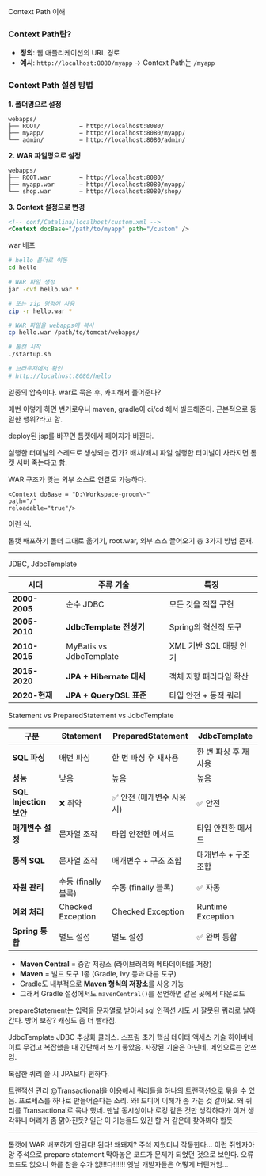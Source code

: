 Context Path 이해

### Context Path란?

- **정의**: 웹 애플리케이션의 URL 경로
- **예시**: `http://localhost:8080/myapp` → Context Path는 `/myapp`

### Context Path 설정 방법

**1. 폴더명으로 설정**

```
webapps/
├── ROOT/           → http://localhost:8080/
├── myapp/          → http://localhost:8080/myapp/
└── admin/          → http://localhost:8080/admin/
```

**2. WAR 파일명으로 설정**

```
webapps/
├── ROOT.war        → http://localhost:8080/
├── myapp.war       → http://localhost:8080/myapp/
└── shop.war        → http://localhost:8080/shop/
```

**3. Context 설정으로 변경**

```xml
<!-- conf/Catalina/localhost/custom.xml -->
<Context docBase="/path/to/myapp" path="/custom" />
```


war 배포

```bash
# hello 폴더로 이동
cd hello

# WAR 파일 생성
jar -cvf hello.war *

# 또는 zip 명령어 사용
zip -r hello.war *
```

```bash
# WAR 파일을 webapps에 복사
cp hello.war /path/to/tomcat/webapps/

# 톰캣 시작
./startup.sh

# 브라우저에서 확인
# http://localhost:8080/hello
```


일종의 압축이다.
war로 묶은 후, 카피해서 풀어준다?

매번 이렇게 하면 번거로우니 maven, gradle이 ci/cd 해서 빌드해준다.
근본적으로 동일한 행위?라고 함.

deploy된 jsp를 바꾸면 톰캣에서 페이지가 바뀐다.

실행한 터미널의 스레드로 생성되는 건가? 배치/배시 파일 실행한 터미널이 사라지면 톰캣 서버 죽는다고 함.

WAR 구조가 맞는 외부 소스로 연결도 가능하다.
```
<Context doBase = "D:\Workspace-groom\~"
path="/"
reloadable="true"/>
```
이런 식.

톰캣 배포하기
폴더 그대로 옮기기, root.war, 외부 소스 끌어오기 총 3가지 방법 존재.

---

JDBC, JdbcTemplate

| 시대            | 주류 기술                   | 특징               |
| ------------- | ----------------------- | ---------------- |
| **2000-2005** | 순수 JDBC                 | 모든 것을 직접 구현      |
| **2005-2010** | **JdbcTemplate 전성기**    | Spring의 혁신적 도구   |
| **2010-2015** | MyBatis vs JdbcTemplate | XML 기반 SQL 매핑 인기 |
| **2015-2020** | **JPA + Hibernate 대세**  | 객체 지향 패러다임 확산    |
| **2020-현재**   | **JPA + QueryDSL 표준**   | 타입 안전 + 동적 쿼리    |

Statement vs PreparedStatement vs JdbcTemplate

| 구분                   | Statement         | PreparedStatement | JdbcTemplate      |
| -------------------- | ----------------- | ----------------- | ----------------- |
| **SQL 파싱**           | 매번 파싱             | 한 번 파싱 후 재사용      | 한 번 파싱 후 재사용      |
| **성능**               | 낮음                | 높음                | 높음                |
| **SQL Injection 보안** | ❌ 취약              | ✅ 안전 (매개변수 사용 시)  | ✅ 안전              |
| **매개변수 설정**          | 문자열 조작            | 타입 안전한 메서드        | 타입 안전한 메서드        |
| **동적 SQL**           | 문자열 조작            | 매개변수 + 구조 조합      | 매개변수 + 구조 조합      |
| **자원 관리**            | 수동 (finally 블록)   | 수동 (finally 블록)   | ✅ 자동              |
| **예외 처리**            | Checked Exception | Checked Exception | Runtime Exception |
| **Spring 통합**        | 별도 설정             | 별도 설정             | ✅ 완벽 통합           |

- **Maven Central** = 중앙 저장소 (라이브러리와 메타데이터를 저장)
- **Maven** = 빌드 도구 1종 (Gradle, Ivy 등과 다른 도구)
- Gradle도 내부적으로 **Maven 형식의 저장소**를 사용 가능
- 그래서 Gradle 설정에서도 `mavenCentral()`를 선언하면 같은 곳에서 다운로드


prepareStatement는 입력을 문자열로 받아서 sql 인젝션 시도 시 잘못된 쿼리로 날아간다. 방어 보장?
캐싱도 좀 더 빨라짐.

JdbcTemplate
JDBC 추상화 클래스. 스프링 초기 핵심 데이터 액세스 기술
하이버네이트 무겁고 복잡했을 때 간단해서 쓰기 좋았음.
사장된 기술은 아닌데, 메인으로는 안쓰임.

복잡한 쿼리 쓸 시 JPA보다 편하다.

트랜잭션 관리
@Transactional을 이용해서 쿼리들을 하나의 트랜잭션으로 묶을 수 있음.
프로세스를 하나로 만들어준다는 소리. 와! 드디어 이해가 좀 가는 것 같아요.
왜 쿼리를 Transactional로 묶나 했네. 맨날 동시성이나 로킹 같은 것만 생각하다가 이거 생각하니 머리가 좀 맑아진듯? 일단 이 기능들도 있긴 할 거 같은데 찾아봐야 할듯

---

톰캣에 WAR 배포하기
안된다!
된다!
왜돼지?
주석 지웠더니 작동한다... 이런 쥐엔자아앙
주석으로 prepare statement 막아놓은 코드가 문제가 되었던 것으로 보인다.
오류코드도 없으니 화를 참을 수가 없!!!다!!!!!!
옛날 개발자들은 어떻게 버틴거임...